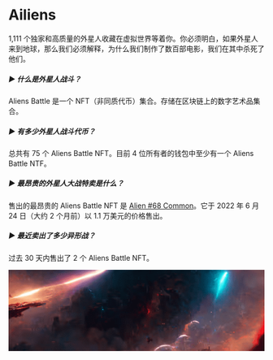 # Ailiens

1,111 个独家和高质量的外星人收藏在虚拟世界等着你。你必须明白，如果外星人来到地球，那么我们必须解释，为什么我们制作了数百部电影，我们在其中杀死了他们。

##### ▶ 什么是外星人战斗？

Aliens Battle 是一个 NFT（非同质代币）集合。存储在区块链上的数字艺术品集合。

##### ▶ 有多少外星人战斗代币？

总共有 75 个 Aliens Battle NFT。目前 4 位所有者的钱包中至少有一个 Aliens Battle NTF。

##### ▶ 最昂贵的外星人大战特卖是什么？

售出的最昂贵的 Aliens Battle NFT 是 [Alien #68 Common](https://www.nft-stats.com/asset/0x495f947276749ce646f68ac8c248420045cb7b5e/72470924448699167620259910381298389057512192827010591773144283134982101139457)。它于 2022 年 6 月 24 日（大约 2 个月前）以 1.1 万美元的价格售出。

##### ▶ 最近卖出了多少异形战？

过去 30 天内售出了 2 个 Aliens Battle NFT。

![AI](AI.png)
